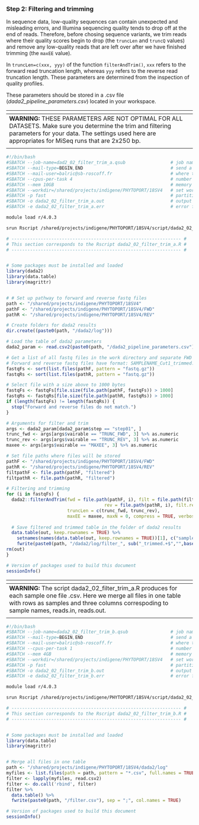 ### **Step 2: Filtering and trimming**
In sequence data, low-quality sequences can contain unexpected and misleading errors, and Illumina sequencing quality tends to drop off at the end of reads.
Therefore, before chosing sequence variants, we trim reads where their quality scores begin to drop (the `truncLen` and `truncQ` values) and remove any low-quality reads that are left over after we have finished trimming (the `maxEE` value).

In `truncLen=c(xxx, yyy)` of the function `filterAndTrim()`, `xxx` refers to the forward read truncation length, whereas `yyy` refers to the reverse read truncation length. These parameters are determined from the inspection of quality profiles.

These parameters should be stored in a .csv file (*dada2_pipeline_parameters.csv*) located in your workspace.

| <span> |
| :------------------------------------------------------------------------------------------------------------ |
| **WARNING:** THESE PARAMETERS ARE NOT OPTIMAL FOR ALL DATASETS. Make sure you determine the trim and filtering parameters for your data. The settings used here are appropriates for MiSeq runs that are 2x250 bp. |
| <span> |

```bash
#!/bin/bash
#SBATCH --job-name=dad2_02_filter_trim_a.qsub                 # job name
#SBATCH --mail-type=BEGIN,END                                 # send a mail at the begining/end of job
#SBATCH --mail-user=balric@sb-roscoff.fr                      # where to send mail
#SBATCH --cpus-per-task 4                                     # number of CPUs required per task
#SBATCH --mem 10GB                                            # memory per processor
#SBATCH --workdir=/shared/projects/indigene/PHYTOPORT/18SV4   # set working directory
#SBATCH -p fast                                               # partition
#SBATCH -o dada2_02_filter_trim_a.out                         # output file
#SBATCH -e dada2_02_filter_trim_a.err                         # error file

module load r/4.0.3

srun Rscript /shared/projects/indigene/PHYTOPORT/18SV4/script/dada2_02_filter_trim_a.R
```

```r
# ---------------------------------------------------------------- #
# This section corresponds to the Rscript dada2_02_filter_trim_a.R #
# ---------------------------------------------------------------- #


# Some packages must be installed and loaded
library(dada2)
library(data.table)
library(magrittr)


# # Set up pathway to forward and reverse fastq files
path <- "/shared/projects/indigene/PHYTOPORT/18SV4"
pathF <- "/shared/projects/indigene/PHYTOPORT/18SV4/FWD" 
pathR <- "/shared/projects/indigene/PHYTOPORT/18SV4/REV"

# Create folders for dada2 results
dir.create((paste0(path, "/dada2/log")))

# Load the table of dada2 parameters
dada2_param <- read.csv2(paste0(path, "/dada2_pipeline_parameters.csv"), header = TRUE, stringsAsFactors = FALSE)

# Get a list of all fastq files in the work directory and separate FWD and REV 
# Forward and reverse fastq files have format: SAMPLENAME_Cut1_trimmed.fastq.gz and SAMPLENAME_Cut1_trimmed.fastq.gz
fastqFs <- sort(list.files(pathF, pattern = "fastq.gz"))
fastqRs <- sort(list.files(pathR, pattern = "fastq.gz"))

# Select file with a size above to 1000 bytes
fastqFs <- fastqFs[file.size(file.path(pathF, fastqFs)) > 1000]
fastqRs <- fastqRs[file.size(file.path(pathR, fastqRs)) > 1000]
if (length(fastqFs) != length(fastqRs)) {
  stop("Forward and reverse files do not match.")
}

# Arguments for filter and trim
args <- dada2_param[dada2_param$step == "step01", ]
trunc_fwd <- args[args$vairable == "TRUNC_FWD", 3] %>% as.numeric
trunc_rev <- args[args$vairable == "TRUNC_REV", 3] %>% as.numeric
maxee <- args[args$vairable == "MAXEE", 3] %>% as.numeric

# Set file paths where files will be stored
pathF <- "/shared/projects/indigene/PHYTOPORT/18SV4/FWD" 
pathR <- "/shared/projects/indigene/PHYTOPORT/18SV4/REV"
filtpathF <- file.path(pathF, "filtered") 
filtpathR <- file.path(pathR, "filtered")

# Filtering and trimming
for (i in fastqFs) {
  dada2::filterAndTrim(fwd = file.path(pathF, i), filt = file.path(filtpathF, i),
                                     rev = file.path(pathR, i), filt.rev = file.path(filtpathR, i), 
                       truncLen = c(trunc_fwd, trunc_rev),
                       maxEE = maxee, maxN = 0, compress = TRUE, verbose = TRUE, multithread = FALSE) -> out
  
  # Save filtered and trimmed table in the folder of dada2 results
  data.table(out, keep.rownames = TRUE) %>% 
    setnames(names(data.table(out, keep.rownames = TRUE))[1], c("sample")) %>% 
    fwrite(paste0(path, "/dada2/log/filter_", sub("_trimmed.+$","",basename(i)), ".csv"), sep = ";", col.names = TRUE)
rm(out)
}

# Version of packages used to build this document
sessionInfo()
```
| <span> |
| :------------------------------------------------------------------------------------------------------------ |
| **WARNING:** The script dada2_02_filter_trim_a.R produces for each sample one file .csv. Here we merge all files in one table with rows as samples and three columns  correspoding to sample names, reads.in, reads.out. |
| <span> |

```bash
#!/bin/bash
#SBATCH --job-name=dada2_02_filter_trim_b.qsub                # job name
#SBATCH --mail-type=BEGIN,END                                 # send a mail at the begining/end of job
#SBATCH --mail-user=balric@sb-roscoff.fr                      # where to send mail
#SBATCH --cpus-per-task 1                                     # number of CPUs required per task
#SBATCH --mem 4GB                                             # memory per processor
#SBATCH --workdir=/shared/projects/indigene/PHYTOPORT/18SV4   # set working directory
#SBATCH -p fast                                               # partition
#SBATCH -o dada2_02_filter_trim_b.out                         # output file
#SBATCH -e dada2_02_filter_trim_b.err                         # error file

module load r/4.0.3

srun Rscript /shared/projects/indigene/PHYTOPORT/18SV4/script/dada2_02_filter_trim_b.R
```

```r
# ---------------------------------------------------------------- #
# This section corresponds to the Rscript dada2_02_filter_trim_b.R #
# ---------------------------------------------------------------- #


# Some packages must be installed and loaded
library(data.table)
library(magrittr)


# Merge all files in one table
path <- "/shared/projects/indigene/PHYTOPORT/18SV4/dada2/log"
myfiles <- list.files(path = path, pattern = "*.csv", full.names = TRUE)
filter <- lapply(myfiles, read.csv2)
filter <- do.call('rbind', filter)
filter %>% 
  data.table() %>%
  fwrite(paste0(path, "/filter.csv"), sep = ";", col.names = TRUE)

# Version of packages used to build this document
sessionInfo()
```
